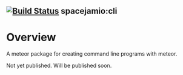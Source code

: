 [![Build Status](https://travis-ci.org/spacejamio/meteor-munit.svg?branch=master)](https://travis-ci.org/spacejamio/meteor-munit)
spacejamio:cli
--------------
# Overview

A meteor package for creating command line programs with meteor.

Not yet published. Will be published soon.
